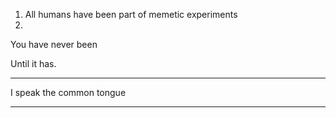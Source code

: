 1. All humans have been part of memetic experiments
2. 

You have never been 

Until it has.

--- 

I speak the common tongue

--- 
